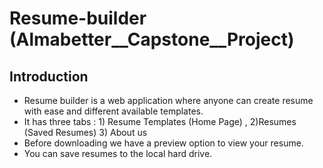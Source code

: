 # Resume-builder (Almabetter__Capstone__Project)

## Introduction
* Resume builder is a web application where anyone can create resume with ease and different available templates.
* It has three tabs : 1) Resume Templates (Home Page) , 2)Resumes (Saved Resumes) 3) About us 
* Before downloading we have a preview option to view your resume.
* You can save resumes to the local hard drive.
